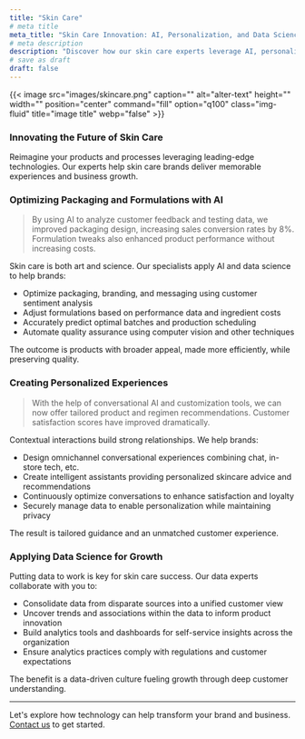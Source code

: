 ```yaml
---
title: "Skin Care"
# meta title
meta_title: "Skin Care Innovation: AI, Personalization, and Data Science Solutions"
# meta description
description: "Discover how our skin care experts leverage AI, personalization, and data science to optimize products, create personalized experiences, and drive growth. Transform your brand with cutting-edge technologies. Contact us to start your journey today."
# save as draft
draft: false
---
```

{{< image src="images/skincare.png" caption="" alt="alter-text" height="" width="" position="center" command="fill" option="q100" class="img-fluid" title="image title"  webp="false" >}}
### Innovating the Future of Skin Care

Reimagine your products and processes leveraging leading-edge technologies. Our experts help skin care brands deliver memorable experiences and business growth.

### Optimizing Packaging and Formulations with AI

> By using AI to analyze customer feedback and testing data, we improved packaging design, increasing sales conversion rates by 8%. Formulation tweaks also enhanced product performance without increasing costs.

Skin care is both art and science. Our specialists apply AI and data science to help brands:

- Optimize packaging, branding, and messaging using customer sentiment analysis
- Adjust formulations based on performance data and ingredient costs
- Accurately predict optimal batches and production scheduling
- Automate quality assurance using computer vision and other techniques

The outcome is products with broader appeal, made more efficiently, while preserving quality.

### Creating Personalized Experiences

> With the help of conversational AI and customization tools, we can now offer tailored product and regimen recommendations. Customer satisfaction scores have improved dramatically.

Contextual interactions build strong relationships. We help brands:

- Design omnichannel conversational experiences combining chat, in-store tech, etc.
- Create intelligent assistants providing personalized skincare advice and recommendations
- Continuously optimize conversations to enhance satisfaction and loyalty
- Securely manage data to enable personalization while maintaining privacy

The result is tailored guidance and an unmatched customer experience.

### Applying Data Science for Growth

Putting data to work is key for skin care success. Our data experts collaborate with you to:

- Consolidate data from disparate sources into a unified customer view
- Uncover trends and associations within the data to inform product innovation
- Build analytics tools and dashboards for self-service insights across the organization
- Ensure analytics practices comply with regulations and customer expectations

The benefit is a data-driven culture fueling growth through deep customer understanding.

---

Let's explore how technology can help transform your brand and business. [Contact us](/contact) to get started.
